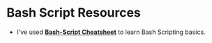 # Bash Script Resources

- I've used <a href="https://devhints.io/bash">**Bash-Script Cheatsheet**</a> to learn Bash Scripting basics.
